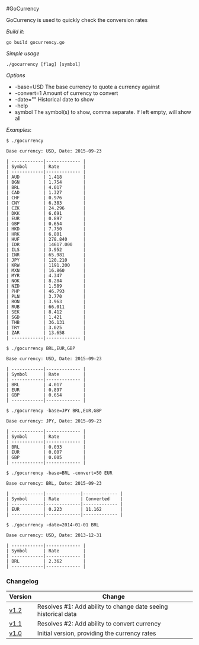 #GoCurrency

GoCurrency is used to quickly check the conversion rates

*Build it*: 

`go build gocurrency.go`

*Simple usage*

`./gocurrency [flag] [symbol]`

*Options*

- -base=USD  The base currency to quote a currency against
- -convert=1 Amount of currency to convert
- -date=""   Historical date to show
- -help
- symbol     The symbol(s) to show, comma separate. If left empty, will show all

*Examples*:

```
$ ./gocurrency

Base currency: USD, Date: 2015-09-23

| ------------|------------- |
| Symbol      | Rate         |
| ------------|------------- |
| AUD         | 1.418        |
| BGN         | 1.754        |
| BRL         | 4.017        |
| CAD         | 1.327        |
| CHF         | 0.976        |
| CNY         | 6.383        |
| CZK         | 24.296       |
| DKK         | 6.691        |
| EUR         | 0.897        |
| GBP         | 0.654        |
| HKD         | 7.750        |
| HRK         | 6.801        |
| HUF         | 278.840      |
| IDR         | 14617.000    |
| ILS         | 3.952        |
| INR         | 65.981       |
| JPY         | 120.210      |
| KRW         | 1191.200     |
| MXN         | 16.860       |
| MYR         | 4.347        |
| NOK         | 8.284        |
| NZD         | 1.589        |
| PHP         | 46.793       |
| PLN         | 3.770        |
| RON         | 3.963        |
| RUB         | 66.011       |
| SEK         | 8.412        |
| SGD         | 1.421        |
| THB         | 36.131       |
| TRY         | 3.025        |
| ZAR         | 13.658       |
| ------------|------------- |

```

```
$ ./gocurrency BRL,EUR,GBP

Base currency: USD, Date: 2015-09-23

| ------------|------------- |
| Symbol      | Rate         |
| ------------|------------- |
| BRL         | 4.017        |
| EUR         | 0.897        |
| GBP         | 0.654        |
| ------------|------------- |

```

```
$ ./gocurrency -base=JPY BRL,EUR,GBP

Base currency: JPY, Date: 2015-09-23

| ------------|------------- |
| Symbol      | Rate         |
| ------------|------------- |
| BRL         | 0.033        |
| EUR         | 0.007        |
| GBP         | 0.005        |
| ------------|------------- |

```

```
$ ./gocurrency -base=BRL -convert=50 EUR

Base currency: BRL, Date: 2015-09-23

| ------------|-------------|------------- |
| Symbol      | Rate        | Converted    |
| ------------|-------------|------------- |
| EUR         | 0.223       | 11.162       |
| ------------|-------------|------------- |

```

```
$ ./gocurrency -date=2014-01-01 BRL

Base currency: USD, Date: 2013-12-31

| ------------|------------- |
| Symbol      | Rate         |
| ------------|------------- |
| BRL         | 2.362        |
| ------------|------------- |

```

### Changelog

Version | Change
--------|----------
[v1.2]  | Resolves #1: Add ability to change date seeing historical data
[v1.1]  | Resolves #2: Add ability to convert currency
[v1.0]  | Initial version, providing the currency rates

[v1.2]: https://github.com/kenhkelly/GoCurrency/tree/v1.2
[v1.1]: https://github.com/kenhkelly/GoCurrency/tree/v1.1
[v1.0]: https://github.com/kenhkelly/GoCurrency/tree/v1.0